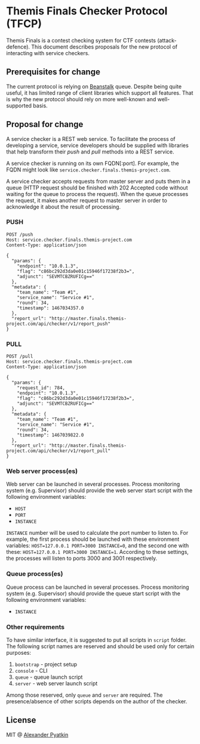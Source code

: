# Themis Finals Checker Protocol (TFCP)
Themis Finals is a contest checking system for CTF contests (attack-defence). This document describes proposals for the new protocol of interacting with service checkers.

## Prerequisites for change
The current protocol is relying on [Beanstalk](http://kr.github.io/beanstalkd/) queue. Despite being quite useful, it has limited range of client libraries which support all features. That is why the new protocol should rely on more well-known and well-supported basis.

## Proposal for change
A service checker is a REST web service. To facilitate the process of developing a service, service developers should be supplied with libraries that help transform their *push* and *pull* methods into a REST service.

A service checker is running on its own FQDN[:port]. For example, the FQDN might look like `service.checker.finals.themis-project.com`.

A service checker accepts requests from master server and puts them in a queue (HTTP request should be finished with 202 Accepted code without waiting for the queue to process the request). When the queue processes the request, it makes another request to master server in order to acknowledge it about the result of processing.

### PUSH
```
POST /push
Host: service.checker.finals.themis-project.com
Content-Type: application/json

{
  "params": {
    "endpoint": "10.0.1.3",
    "flag": "c86bc292d3da0e01c15946f17238f2b3=",
    "adjunct": "SEVMTCBZRUFICg=="
  },
  "metadata": {
    "team_name": "Team #1",
    "service_name": "Service #1",
    "round": 34,
    "timestamp": 1467034357.0
  },
  "report_url": "http://master.finals.themis-project.com/api/checker/v1/report_push"
}
```

### PULL
```
POST /pull
Host: service.checker.finals.themis-project.com
Content-Type: application/json

{
  "params": {
    "request_id": 784,
    "endpoint": "10.0.1.3",
    "flag": "c86bc292d3da0e01c15946f17238f2b3=",
    "adjunct": "SEVMTCBZRUFICg=="
  },
  "metadata": {
    "team_name": "Team #1",
    "service_name": "Service #1",
    "round": 34,
    "timestamp": 1467039822.0
  },
  "report_url": "http://master.finals.themis-project.com/api/checker/v1/report_pull"
}
```

### Web server process(es)
Web server can be launched in several processes. Process monitoring system (e.g. Supervisor) should provide the web server start script with the following environment variables:
- `HOST`
- `PORT`
- `INSTANCE`

`INSTANCE` number will be used to calculate the port number to listen to. For example, the first process should be launched with these environment variables: `HOST=127.0.0.1 PORT=3000 INSTANCE=0`, and the second one with these: `HOST=127.0.0.1 PORT=3000 INSTANCE=1`. According to these settings, the processes will listen to ports 3000 and 3001 respectively.

### Queue process(es)
Queue process can be launched in several processes. Process monitoring system (e.g. Supervisor) should provide the queue start script with the following environment variables:
 - `INSTANCE`

### Other requirements
To have similar interface, it is suggested to put all scripts in `script` folder. The following script names are reserved and should be used only for certain purposes:
1. `bootstrap` - project setup
2. `console` - CLI
3. `queue` - queue launch script
4. `server` - web server launch script

Among those reserved, only `queue` and `server` are required. The presence/absence of other scripts depends on the author of the checker.

## License
MIT @ [Alexander Pyatkin](https://github.com/aspyatkin)
